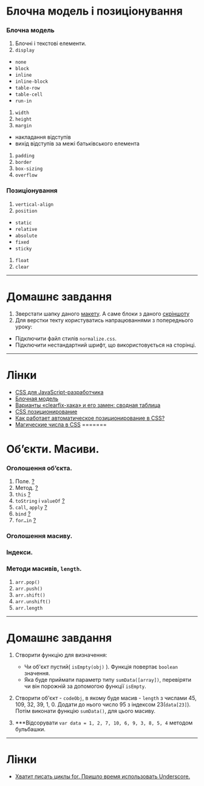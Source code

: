 # Блочна модель і позиціонування 
### Блочна модель
1. Блочні і текстові елементи.
1. `display`
  - `none`
  - `block`
  - `inline`
  - `inline-block`
  - `table-row`
  - `table-cell`
  - `run-in`
1. `width`
1. `height`
1. `margin`
  - накладання відступів
  - вихід відступів за межі батьківського елемента
1. `padding`
1. `border`
1. `box-sizing`
1. `overflow`

### Позиціонування
1. `vertical-align`
1. `position`
  - `static`
  - `relative`
  - `absolute`
  - `fixed`
  - `sticky`
1. `float`
1. `clear`

---
# Домашнє завдання
1. Зверстати шапку даного [макету](https://www.dropbox.com/s/oq6apyqrara7b4a/09_contact.psd?dl=0). А саме блоки з даного [скріншоту](http://screencast.com/t/gN7BwG27mdP)
1. Для верстки текту користуватись напрацюваннями з попереднього уроку:
  - Підключити файл стилів `normalize.css`.
  - Підключити нестандартний шрифт, що використовується на сторінці.


---
# Лінки
- [CSS для JavaScript-разработчика](https://learn.javascript.ru/css-for-js)
- [Блочная модель](http://xiper.net/learn/css/box-model/what-is-the-box-model)
- [Варианты «clearfix-хака» и его замен: сводная таблица](http://css-live.ru/articles-css/clearfix-block-formatting-context-methods-cheatsheet.html)
- [CSS позиционирование](http://html5book.ru/css-position/)
- [Как работает автоматическое позиционирование в CSS?](http://frontender.info/how-does-auto-positioning-work-in-css/)
- [Магические числа в CSS](http://frontender.info/magic-numbers-in-css/)
=======
# Об’єкти. Масиви.
### Оголошення об’єкта.
1. Поле. [?](https://learn.javascript.ru/object)
1. Метод. [?](https://learn.javascript.ru/object-methods#методы-у-объектов)
1. `this` [?](https://learn.javascript.ru/object-methods#доступ-к-объекту-через-this)
1. `toString` і `valueOf` [?](https://learn.javascript.ru/object-conversion)
1. `call`, `apply` [?](https://learn.javascript.ru/call-apply)
1. `bind` [?](https://learn.javascript.ru/bind)
1. `for…in`  [?](https://learn.javascript.ru/object-for-in)

### Оголошення масиву.
### Індекси.
### Методи масивів, `length`.
1. `arr.pop()`
1. `arr.push()`
1. `arr.shift()`
1. `arr.unshift()`
1. `arr.length`

---
# Домашнє завдання
1. Створити функцію для визначення:
    - Чи об'єкт пустий( `isEmpty(obj)` ). Функція повертає `boolean` значення.
    - Яка буде приймати параметр типу `sumData([array])`, перевіряти чи він порожній за допомогою функції `isEmpty`.
1. Створити об'єкт - `codeObj`, в якому буде масив - `length` з числами 45, 109, 32, 39, 1, 0. 
    Додати до нього число 95 з індексом 23(`data[23]`). Потім виконати функцію `sumData()`, для цього масиву.
    
1. ***Відсорувати `var data = 1, 2, 7, 10, 6, 9, 3, 8, 5, 4` методом бульбашки.
  
---
# Лінки
- [Хватит писать циклы for. Пришло время использовать Underscore.](http://frontender.info/stop-writing-for-loops-start-using-underscorejs/)

